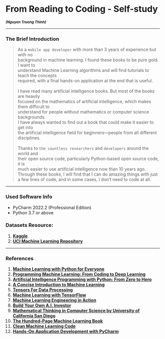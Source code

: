 # From Reading to Coding - Self-study

<small><i><strong>(Nguyen Truong Thinh)</strong></i></small><br>
___

### The Brief Introduction

> As a `mobile app developer` with more than 3 years of experience but with no<br>
> background in machine learning. I found these books to be pure gold. I want to <br>
> understand Machine Learning algorithms and will find tutorials to teach the concepts<br>
> required, with a final hands-on application at the end that is useful. <br><br>
> I have read many artificial intelligence books. But most of the books are heavily<br>
> focused on the mathematics of artificial intelligence, which makes them difficult to<br>
> understand for people without mathematics or computer science backgrounds.<br>
> I have always wanted to find out a book that could make it easier to get into<br>
> the artificial intelligence field for beginners—people from all different disciplines.<br><br>
> Thanks to `the countless researchers` and `developers` around the world and<br>
> their open source code, particularly Python-based open source code, it is<br>
> much easier to use artificial intelligence now than 10 years ago. <br>
> Through these books, I will find that I can do amazing things with just<br>
> a few lines of code, and in some cases, I don’t need to code at all.
___

### Used  Software Info

- PyCharm 2022.2 (Professional Edition)
- Python 3.7 or above

### Datasets Resource:

1. **[Kaggle](https://www.kaggle.com/uciml/pima-indians-diabetes-database)**
2. **[UCI Machine Learning Repository](https://archive.ics.uci.edu/ml/index.php)**
___

### References

1. **[Machine Learning with Python for Everyone](https://www.informit.com/store/machine-learning-with-python-for-everyone-9780134845623)**
2. **[Programming Machine Learning: From Coding to Deep Learning](https://pragprog.com/titles/pplearn/programming-machine-learning/)**
3. **[Artificial Intelligence Programming with Python: From Zero to Hero](https://www.wiley.com/en-sg/Artificial+Intelligence+Programming+with+Python%3A+From+Zero+to+Hero-p-9781119820963)**
4. **[A Concise Introduction to Machine Learning](https://www.routledge.com/A-Concise-Introduction-to-Machine-Learning/Faul/p/book/9780815384106)**
5. **[Tensors For Data Processing](https://www.elsevier.com/books/tensors-for-data-processing/liu/978-0-12-824447-0)**
6. **[Machine Learning with TensorFlow](https://www.manning.com/books/machine-learning-with-tensorflow-second-edition)**
7. **[Machine Learning Engineering in Action](https://www.manning.com/books/machine-learning-engineering-in-action)**
8. **[Build Your Own A.I. Investor](https://www.valueinvestingai.com/)**
9. **[Mathematical Thinking in Computer Science by University of California San Diego](https://www.coursera.org/learn/what-is-a-proof)**
10. **[The Hundred-Page Machine Learning Book](https://leanpub.com/theMLbook)**
11. **[Clean Machine Learning Code](https://leanpub.com/cleanmachinelearningcode)**
12. **[Hands-On Application Development with PyCharm](https://www.packtpub.com/product/hands-on-application-development-with-pycharm/9781789348262?_ga=2.165395638.867123043.1667654967-242239490.1666152030)**